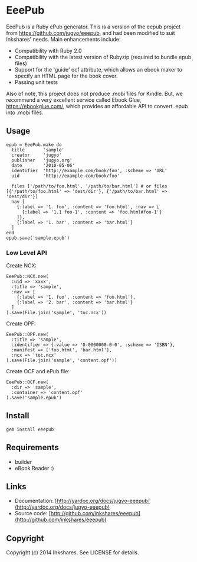 EeePub
======

EeePub is a Ruby ePub generator.  This is a version of the eepub project from https://github.com/jugyo/eeepub, and had been modified to suit Inkshares' needs.  Main enhancements include:

- Compatibility with Ruby 2.0
- Compatibility with the latest version of Rubyzip (required to bundle epub files)
- Support for the 'guide' ocf attribute, which allows an ebook maker to specify an HTML page for the book cover.
- Passing unit tests

Also of note, this project does not produce .mobi files for Kindle.  But, we recommend a very excellent service called Ebook Glue, https://ebookglue.com/, which provides an affordable API to convert .epub into .mobi files.

Usage
-------

    epub = EeePub.make do
      title       'sample'
      creator     'jugyo'
      publisher   'jugyo.org'
      date        '2010-05-06'
      identifier  'http://example.com/book/foo', :scheme => 'URL'
      uid         'http://example.com/book/foo'

      files ['/path/to/foo.html', '/path/to/bar.html'] # or files [{'/path/to/foo.html' => 'dest/dir'}, {'/path/to/bar.html' => 'dest/dir'}]
      nav [
        {:label => '1. foo', :content => 'foo.html', :nav => [
          {:label => '1.1 foo-1', :content => 'foo.html#foo-1'}
        ]},
        {:label => '1. bar', :content => 'bar.html'}
      ]
    end
    epub.save('sample.epub')

### Low Level API

Create NCX:

    EeePub::NCX.new(
      :uid => 'xxxx',
      :title => 'sample',
      :nav => [
        {:label => '1. foo', :content => 'foo.html'},
        {:label => '2. bar', :content => 'bar.html'}
      ]
    ).save(File.join('sample', 'toc.ncx'))

Create OPF:

    EeePub::OPF.new(
      :title => 'sample',
      :identifier => {:value => '0-0000000-0-0', :scheme => 'ISBN'},
      :manifest => ['foo.html', 'bar.html'],
      :ncx => 'toc.ncx'
    ).save(File.join('sample', 'content.opf'))

Create OCF and ePub file:

    EeePub::OCF.new(
      :dir => 'sample',
      :container => 'content.opf'
    ).save('sample.epub')

Install
-------

    gem install eeepub

Requirements
-------

* builder
* eBook Reader :)

Links
-------

* Documentation: [http://yardoc.org/docs/jugyo-eeepub](http://yardoc.org/docs/jugyo-eeepub)
* Source code: [http://github.com/inkshares/eeepub](http://github.com/inkshares/eeepub)

Copyright
-------

Copyright (c) 2014 Inkshares. See LICENSE for details.
